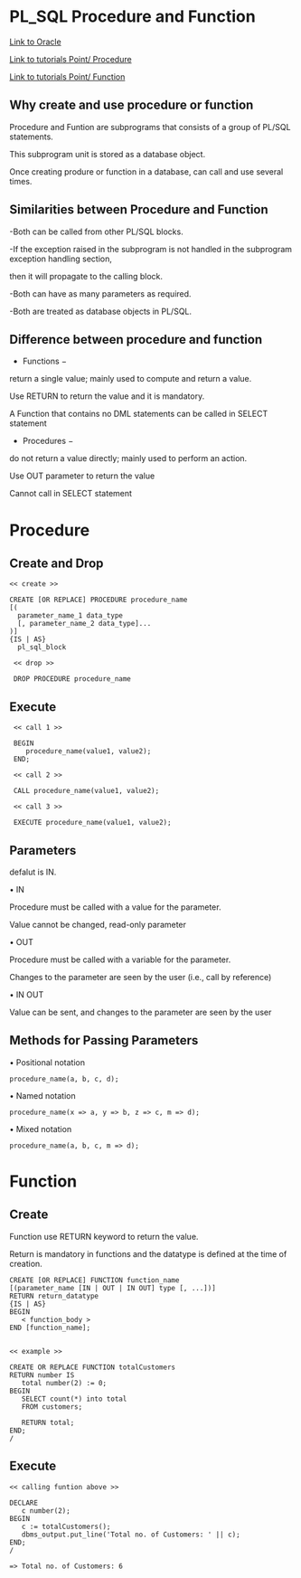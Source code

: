 # PL_SQL Procedure and Function

 

<a href='https://www.oracle.com/database/technologies/appdev/plsql.html' target='_blank'>Link to Oracle</a>

<a href='https://www.tutorialspoint.com/plsql/plsql_procedures.htm' target='_blank'>Link to tutorials Point/ Procedure</a>   

<a href='https://www.tutorialspoint.com/plsql/plsql_functions.htm' target='_blank'>Link to tutorials Point/ Function</a>   



Why create and use procedure or function
-----

Procedure and Funtion are subprograms that consists of a group of PL/SQL statements.

This subprogram unit is stored as a database object.

Once creating produre or function in a database, can call and use several times. 


Similarities between Procedure and Function
-----

-Both can be called from other PL/SQL blocks.

-If the exception raised in the subprogram is not handled in the subprogram exception handling section, 

then it will propagate to the calling block.

-Both can have as many parameters as required.

-Both are treated as database objects in PL/SQL.


Difference between procedure and function
----

- Functions −  

return a single value; mainly used to compute and return a value.

Use RETURN to return the value and it is mandatory.
              
A Function that contains no DML statements can be called in SELECT statement
              
- Procedures −  

do not return a value directly; mainly used to perform an action.

Use OUT parameter to return the value  
              
Cannot call in SELECT statement
 
 
# Procedure

Create and Drop
-------

    << create >>
    
    CREATE [OR REPLACE] PROCEDURE procedure_name
    [(
      parameter_name_1 data_type
      [, parameter_name_2 data_type]...
    )]
    {IS | AS}
      pl_sql_block
     
     << drop >>
     
     DROP PROCEDURE procedure_name

Execute
------

     << call 1 >>
     
     BEGIN
        procedure_name(value1, value2);
     END;

     << call 2 >>
     
     CALL procedure_name(value1, value2);
     
     << call 3 >>
     
     EXECUTE procedure_name(value1, value2);
    
Parameters
------

defalut is IN.

• IN

Procedure must be called with a value for the parameter. 

Value cannot be changed, read-only parameter

• OUT

Procedure must be called with a variable for the parameter. 

Changes to the parameter are seen by the user (i.e., call by reference)

• IN OUT

Value can be sent, and changes to the parameter are seen by the user


Methods for Passing Parameters
-----

• Positional notation

    procedure_name(a, b, c, d);

• Named notation

    procedure_name(x => a, y => b, z => c, m => d);

• Mixed notation

    procedure_name(a, b, c, m => d);
    
    
# Function

Create 
-------

Function use RETURN keyword to return the value.

Return is mandatory in functions and the datatype is defined at the time of creation.

    CREATE [OR REPLACE] FUNCTION function_name 
    [(parameter_name [IN | OUT | IN OUT] type [, ...])] 
    RETURN return_datatype 
    {IS | AS} 
    BEGIN 
       < function_body > 
    END [function_name];
    
       
    << example >>
    
    CREATE OR REPLACE FUNCTION totalCustomers 
    RETURN number IS 
       total number(2) := 0; 
    BEGIN 
       SELECT count(*) into total 
       FROM customers; 

       RETURN total; 
    END; 
    / 
    
Execute
-----
    
    << calling funtion above >>
    
    DECLARE 
       c number(2); 
    BEGIN 
       c := totalCustomers(); 
       dbms_output.put_line('Total no. of Customers: ' || c); 
    END; 
    /
    
    => Total no. of Customers: 6  
    
    
